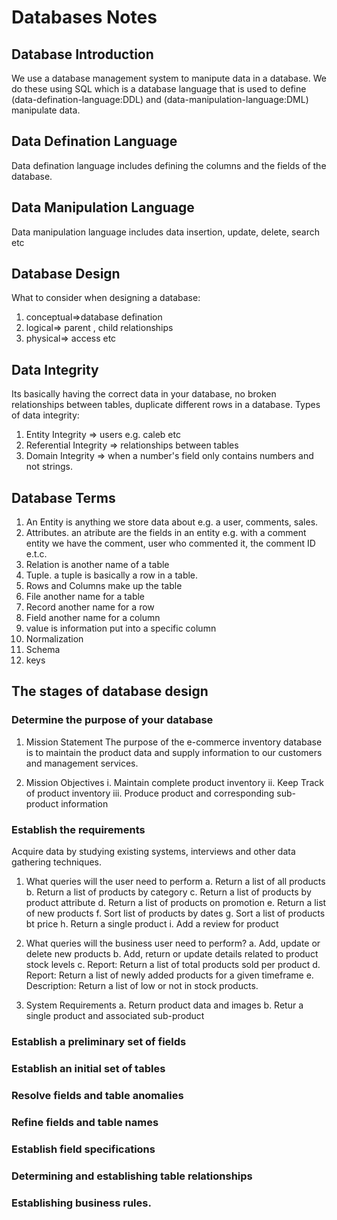 # Databases Notes

## Database Introduction

We use a database management system to manipute data in a database.
We do these using SQL which is a database language that is used to define (data-defination-language:DDL) and (data-manipulation-language:DML) manipulate data.

## Data Defination Language

Data defination language includes defining the columns and the fields of the database.

## Data Manipulation Language

Data manipulation language includes data insertion, update, delete, search etc

## Database Design

What to consider when designing a database:

1. conceptual=>database defination
2. logical=> parent , child relationships
3. physical=> access etc

## Data Integrity

Its basically having the correct data in your database, no broken relationships between tables, duplicate different rows in a database.
Types of data integrity:

1. Entity Integrity => users e.g. caleb etc
2. Referential Integrity => relationships between tables
3. Domain Integrity => when a number's field only contains numbers and not strings.

## Database Terms

1. An Entity is anything we store data about e.g. a user, comments, sales.
2. Attributes. an atribute are the fields in an entity e.g. with a comment entity we have the comment, user who commented it, the comment ID e.t.c.
3. Relation is another name of a table
4. Tuple. a tuple is basically a row in a table.
5. Rows and Columns make up the table
6. File another name for a table
7. Record another name for a row
8. Field another name for a column
9. value is information put into a specific column
10. Normalization
11. Schema
12. keys


## The stages of database design

### Determine the purpose of your database

1. Mission Statement
   The purpose of the e-commerce inventory database is to maintain the product data and supply information to our customers and management services.

2. Mission Objectives
   i. Maintain complete product inventory
   ii. Keep Track of product inventory
   iii. Produce product and corresponding sub-product information

### Establish the requirements

Acquire data by studying existing systems, interviews and other data gathering techniques.

1. What queries will the user need to perform
   a. Return a list of all products
   b. Return a list of products by category
   c. Return a list of products by product attribute
   d. Return a list of products on promotion
   e. Return a list of new products
   f. Sort list of products by dates
   g. Sort a list of products bt price
   h. Return a single product
   i. Add a review for product

2. What queries will the business user need to perform?
   a. Add, update or delete new products
   b. Add, return or update details related to product stock levels
   c. Report: Return a list of total products sold per product
   d. Report: Return a list of newly added products for a given timeframe
   e. Description: Return a list of low or not in stock products.

3. System Requirements
   a. Return product data and images
   b. Retur a single product and associated sub-product

### Establish a preliminary set of fields

### Establish an initial set of tables

### Resolve fields and table anomalies

### Refine fields and table names

### Establish field specifications

### Determining and establishing table relationships

### Establishing business rules.
